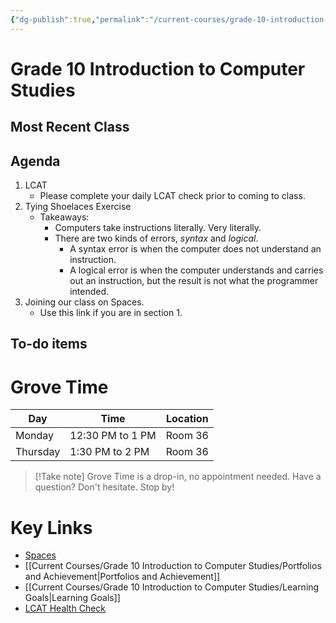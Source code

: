 ```yaml
---
{"dg-publish":true,"permalink":"/current-courses/grade-10-introduction-to-computer-studies/daily-updates/section-1/home/","dgHomeLink":false,"dgPassFrontmatter":false}
---
```


# Grade 10 Introduction to Computer Studies
## Most Recent Class

<div class="transclusion internal-embed is-loaded"><div class="markdown-embed">

<div class="markdown-embed-title">



</div>


## Agenda
1. LCAT
	* Please complete your daily LCAT check prior to coming to class.
2. Tying Shoelaces Exercise
	* Takeaways:
		* Computers take instructions literally. Very literally.
		* There are two kinds of errors, *syntax* and *logical*.
			* A syntax error is when the computer does not understand an instruction.
			* A logical error is when the computer understands and carries out an instruction, but the result is not what the programmer intended.
3. Joining our class on Spaces.
	* Use this link if you are in section 1.
## To-do items

</div></div>


<div class="transclusion internal-embed is-loaded"><div class="markdown-embed">

<div class="markdown-embed-title">



</div>


# Grove Time
Day|Time|Location
-|-|-
Monday|12:30 PM to 1 PM|Room 36
Thursday|1:30 PM to 2 PM|Room 36
> [!Take note]
> Grove Time  is a drop-in, no appointment needed. Have a question? Don't hesitate. Stop by! 

</div></div>


<div class="transclusion internal-embed is-loaded"><div class="markdown-embed">

<div class="markdown-embed-title">



</div>


# Key Links
* [Spaces](https://ca.spacesedu.com/)
* [[Current Courses/Grade 10 Introduction to Computer Studies/Portfolios and Achievement|Portfolios and Achievement]]
* [[Current Courses/Grade 10 Introduction to Computer Studies/Learning Goals|Learning Goals]]
* [LCAT Health Check](https://lcat.lcs.on.ca)

</div></div>
